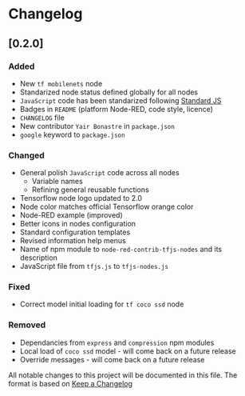 # Changelog
## [0.2.0]
### Added
 - New `tf mobilenets` node
 - Standarized node status defined globally for all nodes
 - `JavaScript` code has been standarized following [Standard JS](https://standardjs.com/index.html)
 - Badges in `README` (platform Node-RED, code style, licence)
 - `CHANGELOG` file
 - New contributor `Yair Bonastre` in `package.json`
 - `google` keyword to `package.json` 

### Changed
 - General polish `JavaScript` code across all nodes
 	- Variable names
 	- Refining general reusable functions
 - Tensorflow node logo updated to 2.0
 - Node color matches official Tensorflow orange color
 - Node-RED example (improved)
 - Better icons in nodes configuration
 - Standard configuration templates
 - Revised information help menus 
 - Name of npm module to `node-red-contrib-tfjs-nodes` and its description
 - JavaScript file from `tfjs.js` to `tfjs-nodes.js`

### Fixed
 - Correct model initial loading for `tf coco ssd` node 

### Removed
 - Dependancies from `express` and `compression` npm modules
 - Local load of `coco ssd` model - will come back on a future release
 - Override messages - will come back on a future release


All notable changes to this project will be documented in this file.
The format is based on [Keep a Changelog](https://keepachangelog.com/en/1.0.0/)